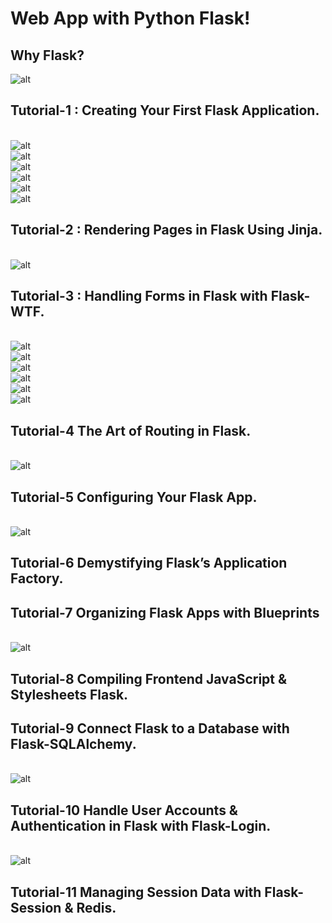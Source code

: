 # Web App with Python Flask!

## Why Flask?
![alt](imgs/img.png)

## Tutorial-1 : Creating Your First Flask Application.
<br/>![alt](imgs/img_1.png)
<br/>![alt](imgs/img_2.png)
<br/>![alt](imgs/img_3.png)
<br/>![alt](imgs/img_4.png)
<br/>![alt](imgs/img_5.png)
<br/>![alt](imgs/img_6.png)

## Tutorial-2 : Rendering Pages in Flask Using Jinja.
<br/>![alt](imgs/img_7.png)

## Tutorial-3 : Handling Forms in Flask with Flask-WTF.
<br/>![alt](imgs/img_8.png)
<br/>![alt](imgs/img_9.png)
<br/>![alt](imgs/img_10.png)
<br/>![alt](imgs/img_11.png)
<br/>![alt](imgs/img_12.png)
<br/>![alt](imgs/img_13.png)

## Tutorial-4 The Art of Routing in Flask. 
<br/>![alt](imgs/img_14.png)

## Tutorial-5 Configuring Your Flask App.
<br/>![alt](imgs/img_15.png)

## Tutorial-6 Demystifying Flask’s Application Factory.

## Tutorial-7 Organizing Flask Apps with Blueprints
<br/>![alt](imgs/img_16.png)

## Tutorial-8 Compiling Frontend JavaScript & Stylesheets Flask.

## Tutorial-9 Connect Flask to a Database with Flask-SQLAlchemy.
<br/>![alt](imgs/img_17.png)

## Tutorial-10 Handle User Accounts & Authentication in Flask with Flask-Login.
<br/>![alt](imgs/img_17.png)

## Tutorial-11 Managing Session Data with Flask-Session & Redis.

